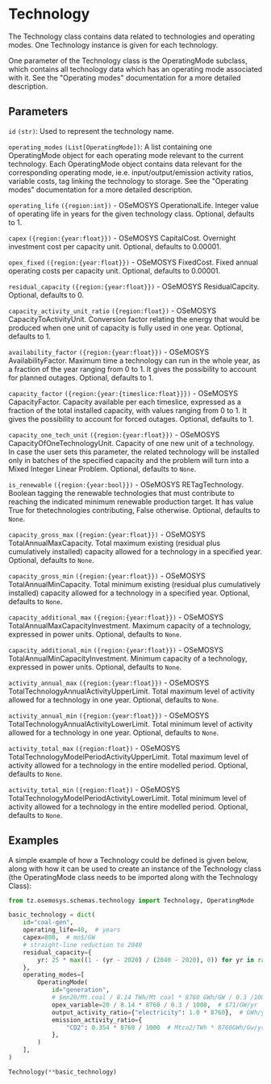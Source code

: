 # Technology

The Technology class contains data related to technologies and operating modes.
One Technology instance is given for each technology.

One parameter of the Technology class is the OperatingMode subclass, which contains all
technology data which has an operating mode associated with it. See the "Operating modes"
documentation for a more detailed description.

## Parameters

`id` `(str)`: Used to represent the technology name.

`operating_modes` `(List[OperatingMode])`: A list containing one OperatingMode object for each
operating mode relevant to the current technology. Each OperatingMode object contains data
relevant for the corresponding operating mode, ie.e. input/output/emission activity ratios,
variable costs, tag linking the technology to storage. See the "Operating modes" documentation for
a more detailed description.

`operating_life` `({region:int})` - OSeMOSYS OperationalLife. Integer value of operating life
in years for the given technology class. Optional, defaults to 1.

`capex` `({region:{year:float}})` - OSeMOSYS CapitalCost. Overnight investment cost per
capacity unit. Optional, defaults to 0.00001.

`opex_fixed` `({region:{year:float}})` - OSeMOSYS FixedCost. Fixed annual operating costs per
capacity unit. Optional, defaults to 0.00001.

`residual_capacity` `({region:{year:float}})` - OSeMOSYS ResidualCapcity.
Optional, defaults to 0.

`capacity_activity_unit_ratio` `({region:float})` - OSeMOSYS CapacityToActivityUnit.
Conversion factor relating the energy that would be produced when one unit of capacity is
fully used in one year. Optional, defaults to 1.

`availability_factor` `({region:{year:float}})` - OSeMOSYS AvailabilityFactor.
Maximum time a technology can run in the whole year, as a fraction of the year ranging from 0
to 1. It gives the possibility to account for planned outages.
Optional, defaults to 1.

`capacity_factor` `({region:{year:{timeslice:float}}})` - OSeMOSYS CapacityFactor.
Capacity available per each timeslice, expressed as a fraction of the total installed capacity,
with values ranging from 0 to 1. It gives the possibility to account for forced outages.
Optional, defaults to 1.

`capacity_one_tech_unit` `({region:{year:float}})` - OSeMOSYS CapacityOfOneTechnologyUnit.
Capacity of one new unit of a technology. In case the user sets this parameter, the related
technology will be installed only in batches of the specified capacity and the problem will
turn into a Mixed Integer Linear Problem. Optional, defaults to `None`.

`is_renewable` `({region:{year:bool}})` - OSeMOSYS RETagTechnology.
Boolean tagging the renewable technologies that must contribute to reaching the indicated
minimum renewable production target. It has value True for thetechnologies contributing,
False otherwise. Optional, defaults to `None`.

`capacity_gross_max` `({region:{year:float}})` - OSeMOSYS TotalAnnualMaxCapacity.
Total maximum existing (residual plus cumulatively installed) capacity allowed for a technology
in a specified year. Optional, defaults to `None`.

`capacity_gross_min` `({region:{year:float}})` - OSeMOSYS TotalAnnualMinCapacity.
Total minimum existing (residual plus cumulatively installed) capacity allowed for a technology
in a specified year. Optional, defaults to `None`.

`capacity_additional_max` `({region:{year:float}})` - OSeMOSYS TotalAnnualMaxCapacityInvestment.
Maximum capacity of a technology, expressed in power units. Optional, defaults to `None`.

`capacity_additional_min` `({region:{year:float}})` - OSeMOSYS TotalAnnualMinCapacityInvestment.
Minimum capacity of a technology, expressed in power units. Optional, defaults to `None`.

`activity_annual_max` `({region:{year:float}})` - OSeMOSYS
TotalTechnologyAnnualActivityUpperLimit.
Total maximum level of activity allowed for a technology in one year.
Optional, defaults to `None`.

`activity_annual_min` `({region:{year:float}})` - OSeMOSYS
TotalTechnologyAnnualActivityLowerLimit.
Total minimum level of activity allowed for a technology in one year.
Optional, defaults to `None`.

`activity_total_max` `({region:float})` - OSeMOSYS TotalTechnologyModelPeriodActivityUpperLimit.
Total maximum level of activity allowed for a technology in the entire modelled period.
Optional, defaults to `None`.

`activity_total_min` `({region:float})` - OSeMOSYS TotalTechnologyModelPeriodActivityLowerLimit.
Total minimum level of activity allowed for a technology in the entire modelled period.
Optional, defaults to `None`.


## Examples

A simple example of how a Technology could be defined is given below, along with how it can be
used to create an instance of the Technology class (the OperatingMode class needs to be
imported along with the Technology Class):

```python
from tz.osemosys.schemas.technology import Technology, OperatingMode

basic_technology = dict(
    id="coal-gen",
    operating_life=40,  # years
    capex=800,  # mn$/GW
    # straight-line reduction to 2040
    residual_capacity={
        yr: 25 * max((1 - (yr - 2020) / (2040 - 2020), 0)) for yr in range(2020, 2051)
    },
    operating_modes=[
        OperatingMode(
            id="generation",
            # $mn20/Mt.coal / 8.14 TWh/Mt coal * 8760 GWh/GW / 0.3 /1000 GWh/TWh (therm eff)
            opex_variable=20 / 8.14 * 8760 / 0.3 / 1000,  # $71/GW/yr
            output_activity_ratio={"electricity": 1.0 * 8760},  # GWh/yr/GW
            emission_activity_ratio={
                "CO2": 0.354 * 8760 / 1000  # Mtco2/TWh * 8760GWh/Gw/yr /1000 GWh/TWh
            },
        )
    ],
)

Technology(**basic_technology)
```
